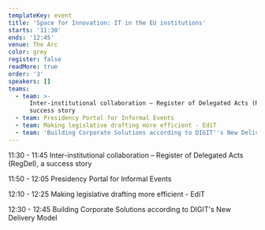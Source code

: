 ```yaml
---
templateKey: event
title: 'Space for Innovation: IT in the EU institutions'
starts: '11:30'
ends: '12:45'
venue: The Arc
color: grey
register: false
readMore: true
order: '3'
speakers: []
teams:
  - team: >-
      Inter-institutional collaboration – Register of Delegated Acts (RegDel), a
      success story
  - team: Presidency Portal for Informal Events
  - team: Making legislative drafting more efficient - EdiT
  - team: 'Building Corporate Solutions according to DIGIT''s New Delivery Model '
---
```

11:30 - 11:45 Inter-institutional collaboration – Register of Delegated Acts (RegDel), a success story

11:50 - 12:05 Presidency Portal for Informal Events

12:10 - 12:25 Making legislative drafting more efficient - EdiT

12:30 - 12:45 Building Corporate Solutions according to DIGIT's New Delivery Model
